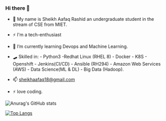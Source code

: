 ### Hi there 👋


- 💬 My name is Sheikh Aafaq Rashid an undergraduate student in the stream of CSE from MIET.
- ⚡ I'm a tech-enthusiast
- 🌱 I’m currently learning Devops and Machine Learning.
- 🛹 Skilled in:
      - Python3 -Redhat Linux (RHEL 8)
      - Docker 
      - K8S
      - Openshift
      - Jenkins(CI/CD)
      - Ansible (RH294) 
      - Amazon Web Services (AWS)
      - Data Science(ML & DL)
      - Big Data (Hadoop).

- 📫 sheikhaafaq18@gmail.com
- ⚡ love coding.


![Anurag's GitHub stats](https://github-readme-stats.vercel.app/api?username=sheikhaafaq&show_icons=true&theme=highcontrast)

[![Top Langs](https://github-readme-stats.vercel.app/api/top-langs/?username=sheikhaafaq&layout=compact)](https://github.com/anuraghazra/github-readme-stats)

